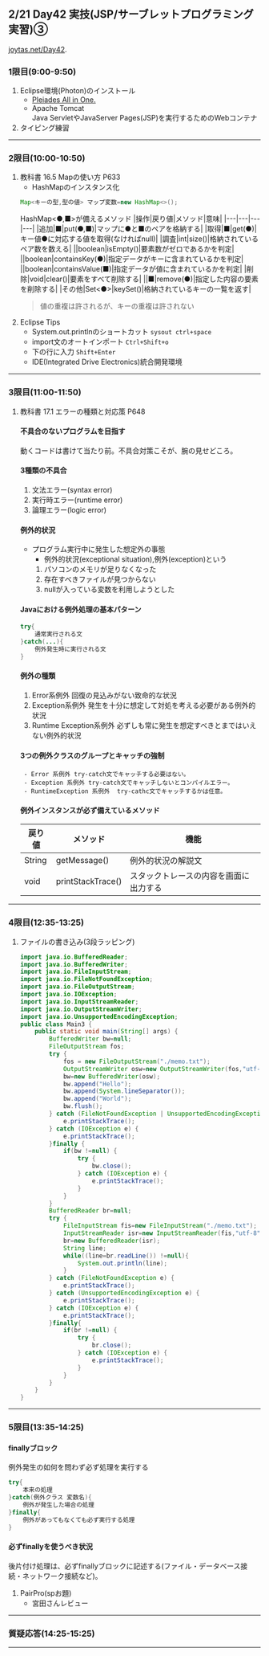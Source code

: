 ## 2/21 Day42 実技(JSP/サーブレットプログラミング実習)③
[joytas.net/Day42]().
### 1限目(9:00-9:50)
1. Eclipse環境(Photon)のインストール
	- [Pleiades All in One.](https://mergedoc.osdn.jp/)
	- Apache Tomcat  
	Java ServletやJavaServer Pages(JSP)を実行するためのWebコンテナ
1. タイピング練習
---
### 2限目(10:00-10:50)
1. 教科書 16.5 Mapの使い方 P633
	- HashMapのインスタンス化
	~~~java
	Map<キーの型,型の値> マップ変数=new HashMap<>();
	~~~
	HashMap<●,■>が備えるメソッド
	|操作|戻り値|メソッド|意味|
	|---|---|---|---|
	|追加|■|put(●,■)|マップに●と■のペアを格納する|
	|取得|■|get(●)|キー値●に対応する値を取得(なければnull)|
	|調査|int|size()|格納されているペア数を数える|
	||boolean|isEmpty()|要素数がゼロであるかを判定|
	||boolean|containsKey(●)|指定データがキーに含まれているかを判定|
	||boolean|containsValue(■)|指定データが値に含まれているかを判定|
	|削除|void|clear()|要素をすべて削除する|
	||■|remove(●)|指定した内容の要素を削除する|
	|その他|Set<●>|keySet()|格納されているキーの一覧を返す|
	> 値の重複は許されるが、キーの重複は許されない
1. Eclipse Tips
	- System.out.printlnのショートカット
	`sysout ctrl+space`
	- import文のオートインポート
	`Ctrl+Shift+o`
	- 下の行に入力
	`Shift+Enter`
	- IDE(Integrated Drive Electronics)統合開発環境
---
### 3限目(11:00-11:50)
1. 教科書 17.1 エラーの種類と対応策 P648
	#### 不具合のないプログラムを目指す
	動くコードは書けて当たり前。不具合対策こそが、腕の見せどころ。
	#### 3種類の不具合
	1. 文法エラー(syntax error)
	1. 実行時エラー(runtime error)
	1. 論理エラー(logic error)
	#### 例外的状況
	- プログラム実行中に発生した想定外の事態
		- 例外的状況(exceptional situation),例外(exception)という
		1. パソコンのメモリが足りなくなった
		1. 存在すべきファイルが見つからない
		1. nullが入っている変数を利用しようとした
	#### Javaにおける例外処理の基本パターン
	~~~java
	try{
		通常実行される文
	}catch(...){
		例外発生時に実行される文
	}
	~~~
	#### 例外の種類
	1. Error系例外
		回復の見込みがない致命的な状況
	1. Exception系例外
		発生を十分に想定して対処を考える必要がある例外的状況
	1. Runtime Exception系例外
		必ずしも常に発生を想定すべきとまではいえない例外的状況
	#### 3つの例外クラスのグループとキャッチの強制
		- Error 系例外	try-catch文でキャッチする必要はない。
		- Exception 系例外	try-catch文でキャッチしないとコンパイルエラー。
		- RuntimeException 系例外	try-cathc文でキャッチするかは任意。
	#### 例外インスタンスが必ず備えているメソッド
	|戻り値|メソッド|機能|
	|---|---|---|
	|String|getMessage()|例外的状況の解説文|
	|void|printStackTrace()|スタックトレースの内容を画面に出力する|
---
### 4限目(12:35-13:25)
1. ファイルの書き込み(3段ラッピング)
	~~~java
	import java.io.BufferedReader;
	import java.io.BufferedWriter;
	import java.io.FileInputStream;
	import java.io.FileNotFoundException;
	import java.io.FileOutputStream;
	import java.io.IOException;
	import java.io.InputStreamReader;
	import java.io.OutputStreamWriter;
	import java.io.UnsupportedEncodingException;
	public class Main3 {
		public static void main(String[] args) {
			BufferedWriter bw=null;
			FileOutputStream fos;
			try {
				fos = new FileOutputStream("./memo.txt");
				OutputStreamWriter osw=new OutputStreamWriter(fos,"utf-8");
				bw=new BufferedWriter(osw);
				bw.append("Hello");
				bw.append(System.lineSeparator());
				bw.append("World");
				bw.flush();
			} catch (FileNotFoundException | UnsupportedEncodingException e) {
				e.printStackTrace();
			} catch (IOException e) {
				e.printStackTrace();
			}finally {
				if(bw !=null) {
					try {
						bw.close();
					} catch (IOException e) {
						e.printStackTrace();
					}
				}
			}
			BufferedReader br=null;
			try {
				FileInputStream fis=new FileInputStream("./memo.txt");
				InputStreamReader isr=new InputStreamReader(fis,"utf-8");
				br=new BufferedReader(isr);
				String line;
				while((line=br.readLine()) !=null){
					System.out.println(line);
				}
			} catch (FileNotFoundException e) {
				e.printStackTrace();
			} catch (UnsupportedEncodingException e) {
				e.printStackTrace();
			} catch (IOException e) {
				e.printStackTrace();
			}finally{
				if(br !=null) {
					try {
						br.close();
					} catch (IOException e) {
						e.printStackTrace();
					}
				}
			}
		}
	}
	~~~
---
### 5限目(13:35-14:25)
#### finallyブロック
例外発生の如何を問わず必ず処理を実行する
~~~java
try{
	本来の処理
}catch(例外クラス 変数名){
	例外が発生した場合の処理
}finally{
	例外があってもなくても必ず実行する処理
}
~~~
#### 必ずfinallyを使うべき状況
後片付け処理は、必ずfinallyブロックに記述する(ファイル・データベース接続・ネットワーク接続など)。
1. PairPro(spお題)
	- 宮田さんレビュー
---
### 質疑応答(14:25-15:25)
----
